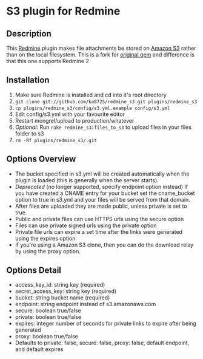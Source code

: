 # S3 plugin for Redmine

## Description
This [Redmine](http://www.redmine.org) plugin makes file attachments be stored on [Amazon S3](http://aws.amazon.com/s3) rather than on the local filesystem. This is a fork for [original gem](http://github.com/tigrish/redmine_s3) and difference is that this one supports Redmine 2

## Installation
1. Make sure Redmine is installed and cd into it's root directory
2. `git clone git://github.com/ka8725/redmine_s3.git plugins/redmine_s3`
3. `cp plugins/redmine_s3/config/s3.yml.example config/s3.yml`
4. Edit config/s3.yml with your favourite editor
5. Restart mongrel/upload to production/whatever
6. *Optional*: Run `rake redmine_s3:files_to_s3` to upload files in your files folder to s3
7. `rm -Rf plugins/redmine_s3/.git` 

## Options Overview
* The bucket specified in s3.yml will be created automatically when the plugin is loaded (this is generally when the server starts).
* *Deprecated* (no longer supported, specify endpoint option instead) If you have created a CNAME entry for your bucket set the cname_bucket option to true in s3.yml and your files will be served from that domain.
* After files are uploaded they are made public, unless private is set to true.
* Public and private files can use HTTPS urls using the secure option
* Files can use private signed urls using the private option
* Private file urls can expire a set time after the links were generated using the expires option
* If you're using a Amazon S3 clone, then you can do the download relay by using the proxy option.

## Options Detail
* access_key_id: string key (required)
* secret_access_key: string key (required)
* bucket: string bucket name (required)
* endpoint: string endpoint instead of s3.amazonaws.com
* secure: boolean true/false
* private: boolean true/false
* expires: integer number of seconds for private links to expire after being generated
* proxy: boolean true/false
* Defaults to private: false, secure: false, proxy: false, default endpoint, and default expires
